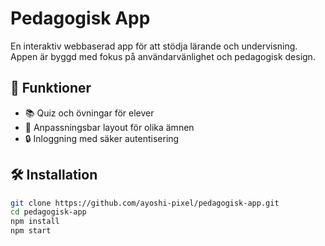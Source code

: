 # Pedagogisk App

En interaktiv webbaserad app för att stödja lärande och undervisning. Appen är byggd med fokus på användarvänlighet och pedagogisk design.

## 🚀 Funktioner
- 📚 Quiz och övningar för elever
- 🎨 Anpassningsbar layout för olika ämnen
- 🔒 Inloggning med säker autentisering

## 🛠️ Installation

```bash
git clone https://github.com/ayoshi-pixel/pedagogisk-app.git
cd pedagogisk-app
npm install
npm start
